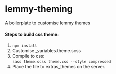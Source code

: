 # lemmy-theming
A boilerplate to customise lemmy themes

#### Steps to build css theme:  
1. `npm install`
2. Customise _variables.theme.scss
3. Compile to css:  
   `sass theme.scss theme.css --style compressed`
4. Place the file to extras_themes on the server.
